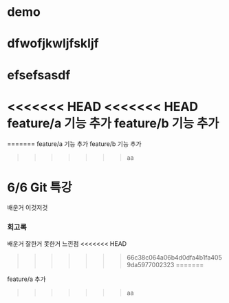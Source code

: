 # demo
# dfwofjkwljfskljf
# efsefsasdf

<<<<<<< HEAD
<<<<<<< HEAD
feature/a 기능 추가
feature/b 기능 추가
=======
=======
feature/a 기능 추가
feature/b 기능 추가
>>>>>>> aa
# 6/6 Git 특강
배운거 이것저것

### 회고록
배운거
잘한거
못한거
느낀점
<<<<<<< HEAD
>>>>>>> 66c38c064a06b4d0dfa4b1fa4059da5977002323
=======

feature/a 추가
>>>>>>> aa
